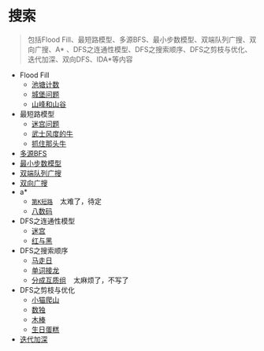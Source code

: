 # 搜索

> 包括Flood Fill、最短路模型、多源BFS、最小步数模型、双端队列广搜、双向广搜、A*
> 、DFS之连通性模型、DFS之搜索顺序、DFS之剪枝与优化、迭代加深、双向DFS、IDA*等内容

- Flood Fill
    - [池塘计数](PondCount.py)
    - [城堡问题](CastleProblem.py)
    - [山峰和山谷](PeaksAndValleys.py)
- 最短路模型
    - [迷宫问题](MazeProblem.py)
    - [武士风度的牛](SamuraiStyleCow.py)
    - [抓住那头牛](CatchThatCow.py)
- [多源BFS](MultiSourceBFS.py)
- [最小步数模型](MinimumStepModel.py)
- [双端队列广搜](DoubleEndedQueueSearch.py)
- [双向广搜](TwoWayWideSearch.py)
- a*
    - [`第K短路`](https://www.acwing.com/problem/content/180/) &#x2002; 太难了，待定
    - [八数码](EightYards.py)
- DFS之连通性模型
    - [迷宫](Maze.py)
    - [红与黑](RedAndBlack.py)
- DFS之搜索顺序
    - [马走日](HorseWalkingDay.py)
    - [单词接龙](WordSolitaire.py)
    - [分成互质组](https://www.acwing.com/problem/content/1120/) &#x2002; 太麻烦了，不写了
- DFS之剪枝与优化
    - [小猫爬山](KittenClimbingMountain.py)
    - [数独](Sudoku.py)
    - [木棒](WoodenStick.py)
    - [生日蛋糕](BirthdayCake.py)
- [迭代加深](IterativeDeepening.py)